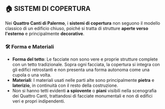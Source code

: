 ## 🏠 SISTEMI DI COPERTURA

Nei **Quattro Canti di Palermo**, i **sistemi di copertura** non seguono il modello classico di un edificio chiuso, poiché si tratta di strutture **aperte verso l'esterno** e principalmente **decorative**.

### 🛠️ Forma e Materiali
- **Forma del tetto**: Le facciate non sono vere e proprie strutture complete con un tetto tradizionale. Sopra ogni facciata, la copertura si integra con gli edifici retrostanti e non presenta una forma autonoma come una cupola o una volta.
- **Materiali**: I materiali usati nelle parti alte sono principalmente **pietra** e **laterizio**, in continuità con il resto della costruzione.
- Non si hanno tetti evidenti **a spiovente** o **piani** visibili nella scenografia dei Quattro Canti, trattandosi di facciate monumentali e non di edifici veri e propri indipendenti.


